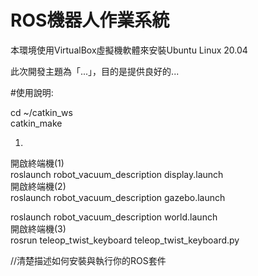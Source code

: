 # ROS機器人作業系統
本環境使用VirtualBox虛擬機軟體來安裝Ubuntu Linux 20.04

此次開發主題為「...」，目的是提供良好的...

#使用說明:

cd ~/catkin_ws  
catkin_make

1.
開啟終端機(1)  
roslaunch robot_vacuum_description display.launch   
開啟終端機(2)  
roslaunch robot_vacuum_description gazebo.launch

roslaunch robot_vacuum_description world.launch  
開啟終端機(3)  
rosrun teleop_twist_keyboard teleop_twist_keyboard.py   

//清楚描述如何安裝與執行你的ROS套件
